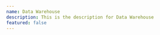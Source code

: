 ```yaml
---
name: Data Warehouse
description: This is the description for Data Warehouse
featured: false
---
```

